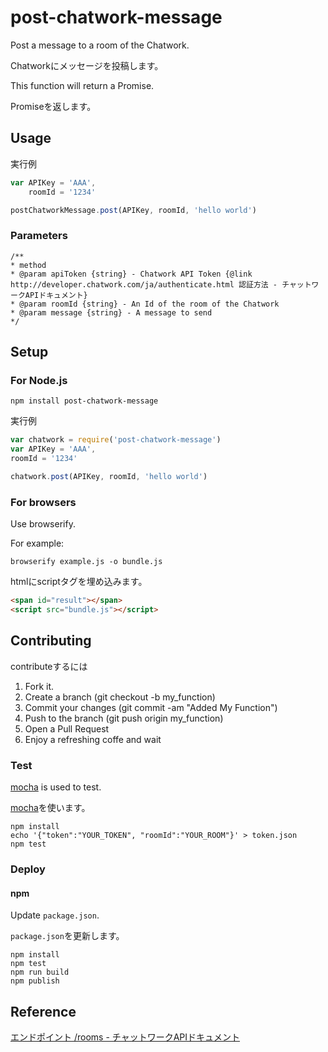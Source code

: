 # post-chatwork-message

Post a message to a room of the Chatwork.

Chatworkにメッセージを投稿します。

This function will return a Promise.

Promiseを返します。

## Usage

実行例
```js
var APIKey = 'AAA',
    roomId = '1234'

postChatworkMessage.post(APIKey, roomId, 'hello world')
```

### Parameters
```
/**
* method
* @param apiToken {string} - Chatwork API Token {@link http://developer.chatwork.com/ja/authenticate.html 認証方法 - チャットワークAPIドキュメント}
* @param roomId {string} - An Id of the room of the Chatwork
* @param message {string} - A message to send
*/
```

## Setup

### For Node.js
```
npm install post-chatwork-message
```

実行例
```js
var chatwork = require('post-chatwork-message')
var APIKey = 'AAA',
roomId = '1234'

chatwork.post(APIKey, roomId, 'hello world')
```

### For browsers

Use browserify.

For example:
```
browserify example.js -o bundle.js
```

htmlにscriptタグを埋め込みます。
```html
<span id="result"></span>
<script src="bundle.js"></script>
```

## Contributing

contributeするには

1. Fork it.
1. Create a branch (git checkout -b my_function)
1. Commit your changes (git commit -am "Added My Function")
1. Push to the branch (git push origin my_function)
1. Open a Pull Request
1. Enjoy a refreshing coffe and wait

### Test

[mocha](https://github.com/mochajs/mocha) is used to test.

[mocha](https://github.com/mochajs/mocha)を使います。

```
npm install
echo '{"token":"YOUR_TOKEN", "roomId":"YOUR_ROOM"}' > token.json
npm test
```


### Deploy
#### npm
Update `package.json`.

`package.json`を更新します。

```
npm install
npm test
npm run build
npm publish
```

## Reference
[エンドポイント /rooms - チャットワークAPIドキュメント](http://developer.chatwork.com/ja/endpoint_rooms.html#POST-rooms-room_id-messages)
